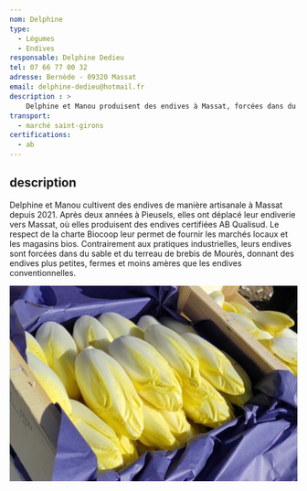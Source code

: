 ```yaml
---
nom: Delphine
type: 
  - Légumes
  - Endives                          
responsable: Delphine Dedieu
tel: 07 66 77 00 32
adresse: Bernède - 09320 Massat
email: delphine-dedieu@hotmail.fr
description : >
    Delphine et Manou produisent des endives à Massat, forcées dans du sable et du terreau, offrant une qualité artisanale certifiée AB Qualisud, plus fermes et moins amères que les endives industrielles.
transport:
  - marché saint-girons
certifications:
  - ab
---
```


## description

Delphine et Manou cultivent des endives de manière artisanale à Massat depuis 2021. Après deux années à Pieusels, elles ont déplacé leur endiverie vers Massat, où elles produisent des endives certifiées AB Qualisud. Le respect de la charte Biocoop leur permet de fournir les marchés locaux et les magasins bios. Contrairement aux pratiques industrielles, leurs endives sont forcées dans du sable et du terreau de brebis de Mourès, donnant des endives plus petites, fermes et moins amères que les endives conventionnelles.

![Delphine & Manou](./media/delphine-et-manou.jpg)
